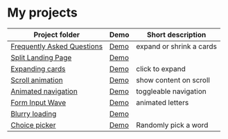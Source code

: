 # My projects

Project folder | Demo | Short description
---------------|------|------------------
[Frequently Asked Questions](https://github.com/unknown-cat/my-projects/tree/master/faq) | [Demo](https://unknown-cat.github.io/my-projects/faq/) | expand or shrink a cards
[Split Landing Page](https://github.com/unknown-cat/my-projects/tree/master/split-landing-page) | [Demo](https://unknown-cat.github.io/my-projects/split-landing-page/) | 
[Expanding cards](https://github.com/unknown-cat/my-projects/tree/master/expanding-cards) | [Demo](https://unknown-cat.github.io/my-projects/expanding-cards/) | click to expand
[Scroll animation](https://github.com/unknown-cat/my-projects/tree/master/scroll-animation) | [Demo](https://unknown-cat.github.io/my-projects/scroll-animation/) | show content on scroll
[Animated navigation](https://github.com/unknown-cat/my-projects/tree/master/animated-navigation) | [Demo](https://unknown-cat.github.io/my-projects/animated-navigation/) | toggleable navigation
[Form Input Wave](https://github.com/unknown-cat/my-projects/tree/master/form-input-wave) | [Demo](https://unknown-cat.github.io/my-projects/form-input-wave/) | animated letters
[Blurry loading](https://github.com/unknown-cat/my-projects/tree/master/blurry-loading) | [Demo](https://unknown-cat.github.io/my-projects/blurry-loading/) | 
[Choice picker](https://github.com/unknown-cat/my-projects/tree/master/choice-picker) | [Demo](https://unknown-cat.github.io/my-projects/choice-picker/) | Randomly pick a word
